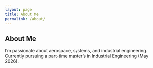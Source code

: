 ```yaml
---
layout: page
title: About Me
permalink: /about/
---
```


## About Me
I’m passionate about aerospace, systems, and industrial engineering.  
Currently pursuing a part-time master’s in Industrial Engineering (May 2026).  
